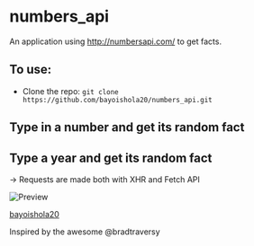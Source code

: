 # numbers_api
An application using http://numbersapi.com/ to get facts.

## To use:
* Clone the repo: `git clone https://github.com/bayoishola20/numbers_api.git`

## Type in a number and get its random fact
## Type a year and get its random fact

&rightarrow; Requests are made both with XHR and Fetch API

![Preview](https://github.com/bayoishola20/converter/blob/master/assets/img/bayoishola20_number_api.png "Preview")

[bayoishola20](https://github.com/bayoishola20/)


Inspired by the awesome @bradtraversy
